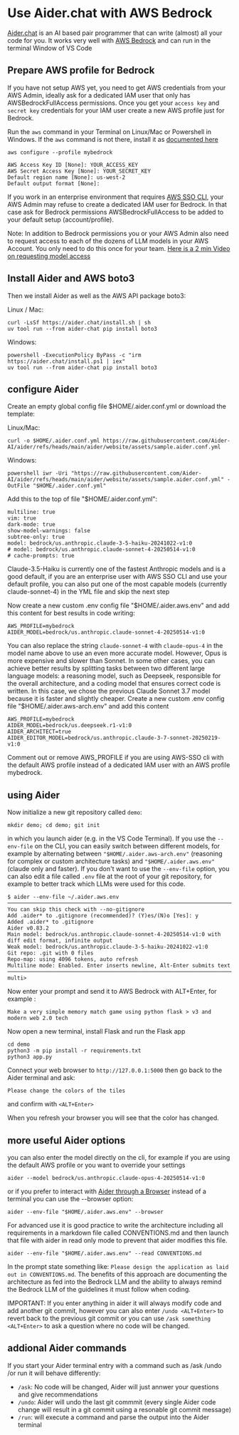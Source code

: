 # Use Aider.chat with AWS Bedrock 

[Aider.chat](https://aider.chat/) is an AI based pair programmer that can write (almost) all your code for you. It works very well with [AWS Bedrock](https://aws.amazon.com/bedrock) and can run in the terminal Window of VS Code 

## Prepare AWS profile for Bedrock 

If you have not setup AWS yet, you need to get AWS credentials from your AWS Admin, ideally ask for a dedicated IAM user that only has AWSBedrockFullAccess permissions. Once you get your `access key` and `secret key` credentials for your IAM user create a new AWS profile just for Bedrock. 

Run the `aws` command in your Terminal on Linux/Mac or Powershell in Windows. If the `aws` command is not there, install it as [documented here](https://docs.aws.amazon.com/cli/latest/userguide/getting-started-install.html) 

```
aws configure --profile mybedrock

AWS Access Key ID [None]: YOUR_ACCESS_KEY
AWS Secret Access Key [None]: YOUR_SECRET_KEY
Default region name [None]: us-west-2
Default output format [None]: 
```

If you work in an enterprise environment that requires [AWS SSO CLI](https://docs.aws.amazon.com/cli/latest/userguide/cli-configure-sso.html), your AWS Admin may refuse to create a dedicated IAM user for Bedrock. In that case ask for Bedrock permissions AWSBedrockFullAccess to be added to your default setup (account/profile). 

Note: In addition to Bedrock permissions you or your AWS Admin also need to request access to each of the dozens of LLM models in your AWS Account. You only need to do this once for your team.
[Here is a 2 min Video on requesting model access](https://www.youtube.com/watch?v=WWHo7Awy0sQ)

## Install Aider and AWS boto3

Then we install Aider as well as the AWS API package boto3: 

Linux / Mac: 

```
curl -LsSf https://aider.chat/install.sh | sh
uv tool run --from aider-chat pip install boto3
```

Windows:

```
powershell -ExecutionPolicy ByPass -c "irm https://aider.chat/install.ps1 | iex"
uv tool run --from aider-chat pip install boto3
```

## configure Aider 

Create an empty global config file $HOME/.aider.conf.yml or download the template: 


Linux/Mac:

```
curl -o $HOME/.aider.conf.yml https://raw.githubusercontent.com/Aider-AI/aider/refs/heads/main/aider/website/assets/sample.aider.conf.yml
```

Windows:

```
powershell iwr -Uri "https://raw.githubusercontent.com/Aider-AI/aider/refs/heads/main/aider/website/assets/sample.aider.conf.yml" -OutFile "$HOME/.aider.conf.yml"
```

Add this to the top of file "$HOME/.aider.conf.yml":

```
multiline: true
vim: true
dark-mode: true
show-model-warnings: false
subtree-only: true
model: bedrock/us.anthropic.claude-3-5-haiku-20241022-v1:0
# model: bedrock/us.anthropic.claude-sonnet-4-20250514-v1:0
# cache-prompts: true
```

Claude-3.5-Haiku is currently one of the fastest Anthropic models and is a good default, if you are an enterprise user with AWS SSO CLI and use your default profile, you can also put one of the most capable models (currently claude-sonnet-4) in the YML file and skip the next step

Now create a new custom .env config file "$HOME/.aider.aws.env" and add this content for best results in code writing:

```
AWS_PROFILE=mybedrock
AIDER_MODEL=bedrock/us.anthropic.claude-sonnet-4-20250514-v1:0
```

You can also replace the string `claude-sonnet-4` with `claude-opus-4` in the model name above to use an even more accurate model. However, Opus is more expensive and slower than Sonnet. In some other cases, you can achieve better results by splitting tasks between two different large language models: a reasoning model, such as Deepseek, responsible for the overall architecture, and a coding model that ensures correct code is written. In this case, we chose the previous Claude Sonnet 3.7 model because it is faster and slightly cheaper. Create a new custom .env config file "$HOME/.aider.aws-arch.env" and add this content 

```
AWS_PROFILE=mybedrock
AIDER_MODEL=bedrock/us.deepseek.r1-v1:0
AIDER_ARCHITECT=true
AIDER_EDITOR_MODEL=bedrock/us.anthropic.claude-3-7-sonnet-20250219-v1:0
```

Comment out or remove AWS_PROFILE if you are using AWS-SSO cli with the default AWS profile instead of a dedicated IAM user with an AWS profile mybedrock.  

## using Aider 

Now initialize a new git repository called `demo`:

```
mkdir demo; cd demo; git init
```

in which you launch aider (e.g. in the VS Code Terminal). If you use the `--env-file` on the CLI, you can easily switch between different models, for example by alternating between `"$HOME/.aider.aws-arch.env"` (reasoning for complex or custom architecture tasks) and `"$HOME/.aider.aws.env"` (claude only and faster). If you don't want to use the `--env-file` option, you can also edit a file called `.env` file at the root of your git repository, for example to better track which LLMs were used for this code. 

```
$ aider --env-file ~/.aider.aws.env
───────────────────────────────────────────────────────────────────────────────────────────────────────────────────────────
You can skip this check with --no-gitignore
Add .aider* to .gitignore (recommended)? (Y)es/(N)o [Yes]: y
Added .aider* to .gitignore
Aider v0.83.2
Main model: bedrock/us.anthropic.claude-sonnet-4-20250514-v1:0 with diff edit format, infinite output
Weak model: bedrock/us.anthropic.claude-3-5-haiku-20241022-v1:0
Git repo: .git with 0 files
Repo-map: using 4096 tokens, auto refresh
Multiline mode: Enabled. Enter inserts newline, Alt-Enter submits text
───────────────────────────────────────────────────────────────────────────────────────────────────────────────────────────
multi>

```

Now enter your prompt and send it to AWS Bedrock with ALT+Enter, for example :

`Make a very simple memory match game using python flask > v3 and modern web 2.0 tech`

Now open a new terminal, install Flask and run the Flask app

```
cd demo
python3 -m pip install -r requirements.txt
python3 app.py
```

Connect your web browser to `http://127.0.0.1:5000` then go back to the Aider terminal and ask: 

`Please change the colors of the tiles`

and confirm with `<ALT+Enter>`  

When you refresh your browser you will see that the color has changed. 


## more useful Aider options

you can also enter the model directly on the cli, for example if you are using the default AWS profile or you want to override your settings 

```
aider --model bedrock/us.anthropic.claude-opus-4-20250514-v1:0
```

or if you prefer to interact with [Aider through a Browser](https://aider.chat/docs/usage/browser.html) instead of a terminal you can use the --browser option:

```
aider --env-file "$HOME/.aider.aws.env" --browser
```

For advanced use it is good practice to write the architecture including all requirements in a markdown file called CONVENTIONS.md and then launch that file with aider in read only mode to prevent that aider modifies this file. 


```
aider --env-file "$HOME/.aider.aws.env" --read CONVENTIONS.md
```

In the prompt state something like: `Please design the application as laid out in CONVENTIONS.md`. The benefits of this approach are documenting the architecture as fed into the Bedrock LLM and the ability to always remind the Bedrock LLM of the guidelines it must follow when coding.

IMPORTANT: If you enter anything in aider it will always modify code and add another git commit, however you can also enter `/undo <ALT+Enter>` to revert back to the previous git commit or you can use `/ask something <ALT+Enter>` to ask a question where no code will be changed. 

## addional Aider commands 

If you start your Aider terminal entry with a command such as /ask /undo /or run it will behave differently: 

- `/ask`: No code will be changed, Aider will just annwer your questions and give recommendations  
- `/undo`: Aider will undo the last git commmit (every single Aider code change will result in a git commit using a resonable git commit message)
- `/run`: will execute a command and parse the output into the Aider terminal  